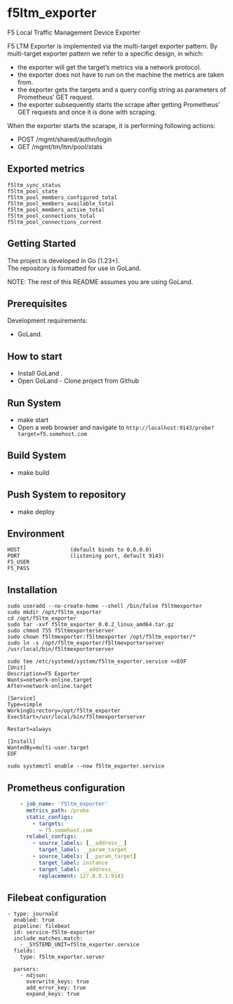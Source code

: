 # f5ltm_exporter
F5 Local Traffic Management Device Exporter

F5 LTM Exporter is implemented via the multi-target exporter pattern.
By multi-target exporter pattern we refer to a specific design, in which:

- the exporter will get the target’s metrics via a network protocol.
- the exporter does not have to run on the machine the metrics are taken from.
- the exporter gets the targets and a query config string as parameters of Prometheus’ GET request.
- the exporter subsequently starts the scrape after getting Prometheus’ GET requests and once it is done with scraping.

When the exporter starts the scarape, it is performing following actions:
- POST /mgmt/shared/authn/login
- GET /mgmt/tm/ltm/pool/stats

## Exported metrics

```console
f5ltm_sync_status
f5ltm_pool_state
f5ltm_pool_members_configured_total
f5ltm_pool_members_available_total
f5ltm_pool_members_active_total
f5ltm_pool_connections_total
f5ltm_pool_connections_current
```

## Getting Started
The project is developed in Go (1.23+).\
The repository is formatted for use in GoLand.

NOTE: The rest of this README assumes you are using GoLand.

## Prerequisites
Development requirements:
* GoLand.

## How to start
* Install GoLand .
* Open GoLand - Clone  project from Github

## Run System
* make start
* Open a web browser and navigate to `http://localhost:9143/probe?target=f5.somehost.com`

## Build System
* make build

## Push System to repository
* make deploy


## Environment
    HOST                (default binds to 0.0.0.0)
    PORT                (listening port, default 9143)
    F5_USER
    F5_PASS

## Installation
```console
sudo useradd --no-create-home --shell /bin/false f5ltmexporter
sudo mkdir /opt/f5ltm_exporter
cd /opt/f5ltm_exporter
sudo tar -xvf f5ltm_exporter_0.0.2_linux_amd64.tar.gz
sudo chmod 755 f5ltmexporterserver
sudo chown f5ltmexporter:f5ltmexporter /opt/f5ltm_exporter/*
sudo ln -s /opt/f5ltm_exporter/f5ltmexporterserver /usr/local/bin/f5ltmexporterserver

sudo tee /etc/systemd/system/f5ltm_exporter.service <<EOF
[Unit]
Description=F5 Exporter
Wants=network-online.target
After=network-online.target

[Service]
Type=simple
WorkingDirectory=/opt/f5ltm_exporter
ExecStart=/usr/local/bin/f5ltmexporterserver

Restart=always

[Install]
WantedBy=multi-user.target
EOF

sudo systemctl enable --now f5ltm_exporter.service 
```

## Prometheus configuration
```yaml
    - job_name: 'f5ltm_exporter'
      metrics_path: /probe
      static_configs:
        - targets:
          - f5.somehost.com
      relabel_configs:
        - source_labels: [__address__]
          target_label: __param_target
        - source_labels: [__param_target]
          target_label: instance
        - target_label: __address__
          replacement: 127.0.0.1:9143
```

## Filebeat configuration
```console
- type: journald
  enabled: true
  pipeline: filebeat
  id: service-f5ltm-exporter
  include_matches.match:
    - _SYSTEMD_UNIT=f5ltm_exporter.service
  fields:
    type: f5ltm_exporter.server

  parsers:
    - ndjson:
      overwrite_keys: true
      add_error_key: true
      expand_keys: true
```
